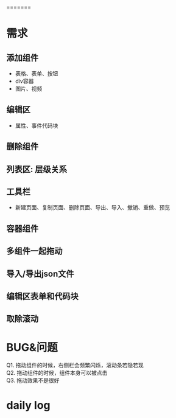 =======
# 需求
## 添加组件
- 表格、表单、按钮
- div容器
- 图片、视频
## 编辑区
- 属性、事件代码块
## 删除组件
## 列表区: 层级关系
## 工具栏
- 新建页面、复制页面、删除页面、导出、导入、撤销、重做、预览
## 容器组件
## 多组件一起拖动
## 导入/导出json文件
## 编辑区表单和代码块
## 取除滚动

# BUG&问题
Q1. 拖动组件的时候，右侧栏会频繁闪烁，滚动条若隐若现  
Q2. 拖动组件的时候，组件本身可以被点击  
Q3. 拖动效果不是很好

# daily log
